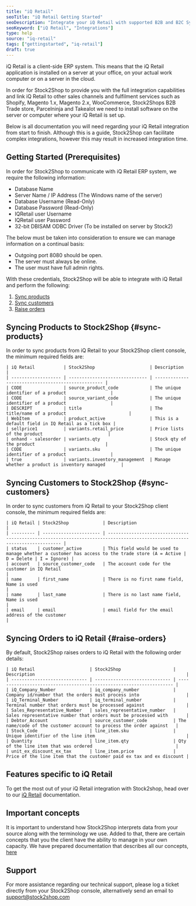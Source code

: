 ```yaml
---
title: "iQ Retail"
seoTitle: "iQ Retail Getting Started"
seoDescription: "Integrate your iQ Retail with supported B2B and B2C Systems through Stock2Shop"
seoKeyword: ["iQ Retail", "Integrations"]
type: help
source: "iq-retail"
tags: ["gettingstarted", "iq-retail"]
draft: true
---
```


iQ Retail is a client-side ERP system. 
This means that the iQ Retail application is installed on a 
server at your office, on your actual work computer or on a 
server in the cloud. 

In order for Stock2Shop to provide you 
with the full integration capabilities and link iQ Retail 
to other sales channels and fulfilment services such as 
Shopify, Magento 1.x, Magento 2.x, WooCommerce, Stock2Shops B2B Trade store, 
Parcelninja and Takealot we need to install software on the server or computer where your iQ Retail is set up. 

Below is all documentation you will need regarding your iQ Retail integration from start to finish.
Although this is a guide, Stock2Shop can facilitate complex integrations, however this may result in increased integration time.

## Getting Started (Prerequisites)
In order for Stock2Shop to communicate with iQ Retail ERP system, 
we require the following information:

- Database Name
- Server Name / IP Address (The Windows name of the server)
- Database Username (Read-Only)
- Database Password (Read-Only)
- IQRetail user Username
- IQRetail user Password
- 32-bit DBISAM ODBC Driver (To be installed on server by Stock2)

The below must be taken into consideration to ensure we can manage information on a continual basis:

- Outgoing port 8080 should be open.
- The server must always be online.
- The user must have full admin rights.

With these credentials, Stock2Shop will be able to integrate with 
iQ Retail and perform the following:

1. [Sync products](#sync-products) 
2. [Sync customers](#sync-customers) 
3. [Raise orders](#raise-orders) 

## Syncing Products to Stock2Shop {#sync-products}
In order to sync products from iQ Retail to your Stock2Shop client console, 
the minimum required fields are:

```
| iQ Retail           | Stock2Shop                     | Description                                        |
| ------------------- | ------------------------------ | -------------------------------------------------- |
| CODE                | source_product_code            | The unique identifier of a product                 |
| CODE                | source_variant_code            | The unique identifier of a product                 |
| DESCRIPT            | title                          | The title/name of a product                        |
| WebItem             | product_active                 | This is a default field in IQ Retail as a tick box |
| sellprice1          | variants.retail_price          | Price lists of the product                         |
| onhand - salesorder | variants.qty                   | Stock qty of the product                           |
| CODE                | variants.sku                   | The unique identifier of a product                 |
| true                | variants.inventory_management  | Manage whether a product is inventory managed      |

 ```

## Syncing Customers to Stock2Shop  {#sync-customers}
In order to sync customers from iQ Retail to your Stock2Shop client console, 
the minimum required fields are:

```
| iQ Retail | Stock2Shop             | Description                                                                                                                |
| --------- | ---------------------- | -------------------------------------------------------------------------------------------------------------------------- |
| status    | customer_active        | This field would be used to manage whether a customer has access to the trade store (A = Active | D = Delete | I = Ignore) |
| account   | source_customer_code   | The account code for the customer in IQ Retail                                                                             |
| name      | first_name             | There is no first name field, Name is used                                                                                 |
| name      | last_name              | There is no last name field, Name is used                                                                                  |
| email     | email                  | email field for the email address of the customer                                                                          |

 ```
 
## Syncing Orders to iQ Retail {#raise-orders}
By default, Stock2Shop raises orders to iQ Retail with the following order details:

```
| iQ Retail                     | Stock2Shop                    | Description                                                          |
| ----------------------------- | ----------------------------- | -------------------------------------------------------------------- |
| iQ_Company_Number             | iq_company_number             | Company id/number that the orders must process into                  |
| iQ_Terminal_Number            | iq_terminal_number            | Terminal number that orders must be processed against                |
| Sales_Representative_Number   | sales_representative_number   | Sales representative number that orders must be processed with       |
| Debtor_Account                | source_customer_code          | The name/code of the customer account to process the order against   |
| Stock_Code                    | line_item.sku                 | Unique identifier of the line item                                   |
| Quantity                      | line_item.qty                 | Qty of the line item that was ordered                                |
| unit_ex_discount_ex_tax       | line_item.price               | Price of the line item that the customer paid ex tax and ex discount |

 ```

## Features specific to iQ Retail
To get the most out of your iQ Retail integration with Stock2shop, 
head over to our [iQ Retail](/help/features-iq-retail "iQ Retail features") documentation.

## Important concepts 
It is important to understand how Stock2Shop interprets data from your source 
along with the terminology we use. Added to that, there are certain concepts that you 
the client have the ability to manage in your own capacity. We have prepared 
documentation that describes all our concepts, [here](/help/how-it-works "How it works")

## Support
For more assistance regarding our technical support, please log a ticket
directly from your Stock2Shop console, alternatively send an email to support@stock2shop.com